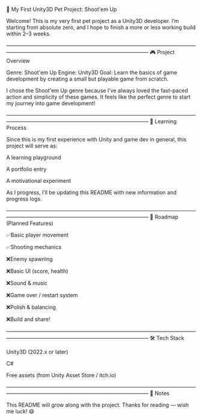 🚀 My First Unity3D Pet Project: Shoot'em Up

Welcome! This is my very first pet project as a Unity3D developer.
I’m starting from absolute zero, and I hope to finish a more or less working build within 2–3 weeks.


―――――――――――――――――――――――――――――――――――――――――――――――――――――――――――――――
🎮 Project Overview

Genre: Shoot'em Up
Engine: Unity3D
Goal: Learn the basics of game development by creating a small but playable game from scratch.

I chose the Shoot'em Up genre because I’ve always loved the fast-paced action and simplicity of these games. It feels like the perfect genre to start my journey into game development!


―――――――――――――――――――――――――――――――――――――――――――――――――――――――――――――――
🧠 Learning Process

Since this is my first experience with Unity and game dev in general, this project will serve as:

A learning playground

A portfolio entry

A motivational experiment

As I progress, I’ll be updating this README with new information and progress logs.

―――――――――――――――――――――――――――――――――――――――――――――――――――――――――――――――
📅 Roadmap (Planned Features)

 ✅Basic player movement 

 ✅Shooting mechanics

 ❌Enemy spawning

 ❌Basic UI (score, health)

 ❌Sound & music

 ❌Game over / restart system

 ❌Polish & balancing

 ❌Build and share!


―――――――――――――――――――――――――――――――――――――――――――――――――――――――――――――――
🛠️ Tech Stack

Unity3D (2022.x or later)

C#

Free assets (from Unity Asset Store / itch.io)


―――――――――――――――――――――――――――――――――――――――――――――――――――――――――――――――
💬 Notes

This README will grow along with the project.
Thanks for reading — wish me luck! 😄
